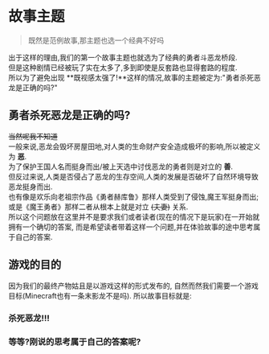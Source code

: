 # 故事主题

>既然是范例故事,那主题也选一个经典不好吗

出于这样的理由,我们的第一个故事主题也就选为了经典的勇者斗恶龙桥段.  
但是这种剧情已经被玩了实在太多了,多到即使是反套路也显得套路的程度.  
所以为了避免出现 **既视感太强了\!**这样的情况,故事的主题被定为:"勇者杀死恶龙是正确的吗?"

## 勇者杀死恶龙是正确的吗?

~~当然呢我不知道~~  
一般来说,恶龙会毁坏房屋田地,对人类的生命财产安全造成极坏的影响,所以被定义为 **恶**.  
为了保护王国人名而挺身而出/被上天选中讨伐恶龙的勇者则是对立的 **善**.  
但反过来说,人类是否侵占了恶龙的生存空间,人类的发展是否破坏了自然环境导致恶龙挺身而出.  
也有像是欢乐向老祖宗作品《勇者赫库鲁》那样人类受到了侵蚀,魔王军挺身而出;
或是《魔王勇者》那样二者从根本上就是对立 ~~(夫妻)~~ 关系.  
所以这个问题放在这里并不是要求我们或者读者(现在的情况下是玩家)在一开始就拥有一个确切的答案,
而是希望读者带着这样一个问题,并在体验故事的途中思考属于自己的答案.

## 游戏的目的

因为我们的最终产物姑且是以游戏这样的形式发布的,
自然而然我们需要一个游戏目标(Minecraft也有一条末影龙不是吗).
所以故事目标就是:
### 杀死恶龙!!!

### 等等?刚说的思考属于自己的答案呢?
